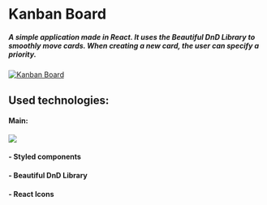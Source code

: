 # Kanban Board
##### A simple application made in React. It uses the Beautiful DnD Library to smoothly move cards. When creating a new card, the user can specify a priority.

[![Kanban Board](https://i.ibb.co/F7fh9bt/kanban-board.jpg "Kanban Board")](https://prime153.github.io/Kanban-Board/ "Kanban Board")

## Used technologies: 
#### Main: 
![](https://i.ibb.co/CzYQ5s5/react.png) 
#### - Styled components
#### - Beautiful DnD Library
#### - React Icons





